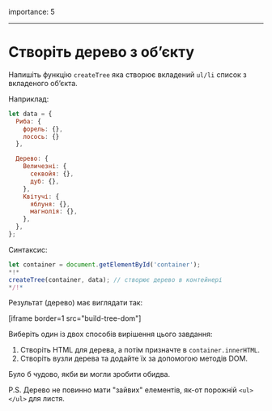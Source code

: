 importance: 5

---

# Створіть дерево з об’єкту

Напишіть функцію `createTree` яка створює вкладений `ul/li` список з вкладеного об’єкта.

Наприклад:

```js
let data = {
  Риба: {
    форель: {},
    лосось: {}
  },

  Дерево: {
    Величезні: {
      секвойя: {},
      дуб: {},
    },
    Квітучі: {
      яблуня: {},
      магнолія: {},
    },
  },
};
```

Синтаксис:

```js
let container = document.getElementById('container');
*!*
createTree(container, data); // створює дерево в контейнері
*/!*
```

Результат (дерево) має виглядати так:

[iframe border=1 src="build-tree-dom"]

Виберіть один із двох способів вирішення цього завдання:

1. Створіть HTML для дерева, а потім призначте в `container.innerHTML`.
2. Створіть вузли дерева та додайте їх за допомогою методів DOM.

Було б чудово, якби ви могли зробити обидва.

P.S. Дерево не повинно мати "зайвих" елементів, як-от порожній `<ul></ul>` для листя.
